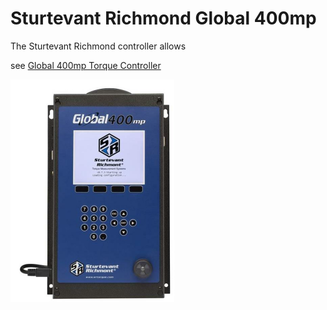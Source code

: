 # Sturtevant Richmond Global 400mp

The Sturtevant Richmond controller allows 

see [Global 400mp Torque Controller](https://www.srtorque.com/error-proofing-tools/radio-equipped-torque-controllers/torque-controllers-for-assembly-error-proofing/global-400mp-torque-controller/)



![test.png](/docs/tools/openprotocol/resources/Global400mp.png)


